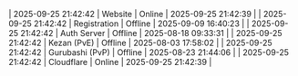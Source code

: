 | 2025-09-25 21:42:42 | Website | Online | 2025-09-25 21:42:39 |
| 2025-09-25 21:42:42 | Registration | Offline | 2025-09-09 16:40:23 |
| 2025-09-25 21:42:42 | Auth Server | Offline | 2025-08-18 09:33:31 |
| 2025-09-25 21:42:42 | Kezan (PvE) | Offline | 2025-08-03 17:58:02 |
| 2025-09-25 21:42:42 | Gurubashi (PvP) | Offline | 2025-08-23 21:44:06 |
| 2025-09-25 21:42:42 | Cloudflare | Online | 2025-09-25 21:42:39 |
